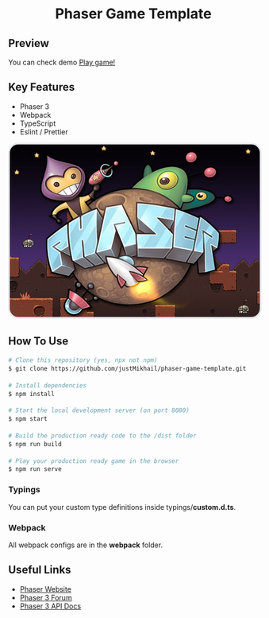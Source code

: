 <h1 align="center">
  Phaser Game Template
</h1>

## Preview

 You can check demo [Play game!]()

## Key Features

- Phaser 3
- Webpack
- TypeScript
- Eslint / Prettier

<a href="https://s3.eu-central-1.amazonaws.com/phaser3-typescript/starter-template/index.html">
<img src="readme/screenshot.png" width="640" style='border: 0.25em solid #e1e4e8;border-radius: 20px;'/>
</a>

## How To Use

```bash
# Clone this repository (yes, npx not npm)
$ git clone https://github.com/justMikhail/phaser-game-template.git

# Install dependencies
$ npm install

# Start the local development server (on port 8080)
$ npm start

# Build the production ready code to the /dist folder
$ npm run build

# Play your production ready game in the browser
$ npm run serve
```

### Typings

You can put your custom type definitions inside typings/**custom.d.ts**.

### Webpack

All webpack configs are in the **webpack** folder.

## Useful Links

- [Phaser Website](https://phaser.io/)
- [Phaser 3 Forum](https://phaser.discourse.group/)
- [Phaser 3 API Docs](https://photonstorm.github.io/phaser3-docs/)

